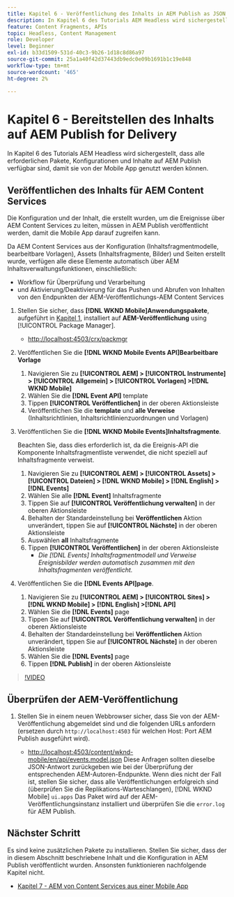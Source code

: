 ```yaml
---
title: Kapitel 6 - Veröffentlichung des Inhalts in AEM Publish as JSON - Content Services
description: In Kapitel 6 des Tutorials AEM Headless wird sichergestellt, dass alle erforderlichen Pakete, Konfigurationen und Inhalte auf AEM Publish verfügbar sind, damit die App genutzt werden kann.
feature: Content Fragments, APIs
topic: Headless, Content Management
role: Developer
level: Beginner
exl-id: b33d1509-531d-40c3-9b26-1d18c8d86a97
source-git-commit: 25a1a40f42d37443db9edc0e09b1691b1c19e848
workflow-type: tm+mt
source-wordcount: '465'
ht-degree: 2%

---
```


# Kapitel 6 - Bereitstellen des Inhalts auf AEM Publish for Delivery

In Kapitel 6 des Tutorials AEM Headless wird sichergestellt, dass alle erforderlichen Pakete, Konfigurationen und Inhalte auf AEM Publish verfügbar sind, damit sie von der Mobile App genutzt werden können.

## Veröffentlichen des Inhalts für AEM Content Services

Die Konfiguration und der Inhalt, die erstellt wurden, um die Ereignisse über AEM Content Services zu leiten, müssen in AEM Publish veröffentlicht werden, damit die Mobile App darauf zugreifen kann.

Da AEM Content Services aus der Konfiguration (Inhaltsfragmentmodelle, bearbeitbare Vorlagen), Assets (Inhaltsfragmente, Bilder) und Seiten erstellt wurde, verfügen alle diese Elemente automatisch über AEM Inhaltsverwaltungsfunktionen, einschließlich:

* Workflow für Überprüfung und Verarbeitung
* und Aktivierung/Deaktivierung für das Pushen und Abrufen von Inhalten von den Endpunkten der AEM-Veröffentlichungs-AEM Content Services

1. Stellen Sie sicher, dass **[!DNL WKND Mobile]Anwendungspakete**, aufgeführt in [Kapitel 1](./chapter-1.md#wknd-mobile-application-packages), installiert auf **AEM-Veröffentlichung** using [!UICONTROL Package Manager].
   * [http://localhost:4503/crx/packmgr](http://localhost:4503/crx/packmgr)

1. Veröffentlichen Sie die **[!DNL WKND Mobile Events API]Bearbeitbare Vorlage**
   1. Navigieren Sie zu **[!UICONTROL AEM] > [!UICONTROL Instrumente] > [!UICONTROL Allgemein] > [!UICONTROL Vorlagen] >[!DNL WKND Mobile]**
   1. Wählen Sie die **[!DNL Event API]** template
   1. Tippen **[!UICONTROL Veröffentlichen]** in der oberen Aktionsleiste
   1. Veröffentlichen Sie die **template** und **alle Verweise** (Inhaltsrichtlinien, Inhaltsrichtlinienzuordnungen und Vorlagen)

1. Veröffentlichen Sie die **[!DNL WKND Mobile Events]Inhaltsfragmente**.

   Beachten Sie, dass dies erforderlich ist, da die Ereignis-API die Komponente Inhaltsfragmentliste verwendet, die nicht speziell auf Inhaltsfragmente verweist.

   1. Navigieren Sie zu **[!UICONTROL AEM] > [!UICONTROL Assets] > [!UICONTROL Dateien] > [!DNL WKND Mobile] > [!DNL English] >[!DNL Events]**
   1. Wählen Sie alle **[!DNL Event]** Inhaltsfragmente
   1. Tippen Sie auf **[!UICONTROL Veröffentlichung verwalten]** in der oberen Aktionsleiste
   1. Behalten der Standardeinstellung bei **Veröffentlichen** Aktion unverändert, tippen Sie auf **[!UICONTROL Nächste]** in der oberen Aktionsleiste
   1. Auswählen **all** Inhaltsfragmente
   1. Tippen **[!UICONTROL Veröffentlichen]** in der oberen Aktionsleiste
      * *Die [!DNL Events] Inhaltsfragmentmodell und Verweise Ereignisbilder werden automatisch zusammen mit den Inhaltsfragmenten veröffentlicht.*

1. Veröffentlichen Sie die **[!DNL Events API]page**.
   1. Navigieren Sie zu **[!UICONTROL AEM] > [!UICONTROL Sites] > [!DNL WKND Mobile] > [!DNL English] >[!DNL API]**
   1. Wählen Sie die **[!DNL Events]** page
   1. Tippen Sie auf **[!UICONTROL Veröffentlichung verwalten]** in der oberen Aktionsleiste
   1. Behalten der Standardeinstellung bei **Veröffentlichen** Aktion unverändert, tippen Sie auf **[!UICONTROL Nächste]** in der oberen Aktionsleiste
   1. Wählen Sie die **[!DNL Events]** page
   1. Tippen **[!DNL Publish]** in der oberen Aktionsleiste

>[!VIDEO](https://video.tv.adobe.com/v/28343/?quality=12&learn=on)

## Überprüfen der AEM-Veröffentlichung

1. Stellen Sie in einem neuen Webbrowser sicher, dass Sie von der AEM-Veröffentlichung abgemeldet sind und die folgenden URLs anfordern (ersetzen durch `http://localhost:4503` für welchen Host: Port AEM Publish ausgeführt wird).

   * [http://localhost:4503/content/wknd-mobile/en/api/events.model.json](http://localhost:4503/content/wknd-mobile/en/api/events.model.tidy.json)
   Diese Anfragen sollten dieselbe JSON-Antwort zurückgeben wie bei der Überprüfung der entsprechenden AEM-Autoren-Endpunkte. Wenn dies nicht der Fall ist, stellen Sie sicher, dass alle Veröffentlichungen erfolgreich sind (überprüfen Sie die Replikations-Warteschlangen), [!DNL WKND Mobile] `ui.apps` Das Paket wird auf der AEM-Veröffentlichungsinstanz installiert und überprüfen Sie die `error.log` für AEM Publish.

## Nächster Schritt

Es sind keine zusätzlichen Pakete zu installieren. Stellen Sie sicher, dass der in diesem Abschnitt beschriebene Inhalt und die Konfiguration in AEM Publish veröffentlicht wurden. Ansonsten funktionieren nachfolgende Kapitel nicht.

* [Kapitel 7 - AEM von Content Services aus einer Mobile App](./chapter-7.md)
